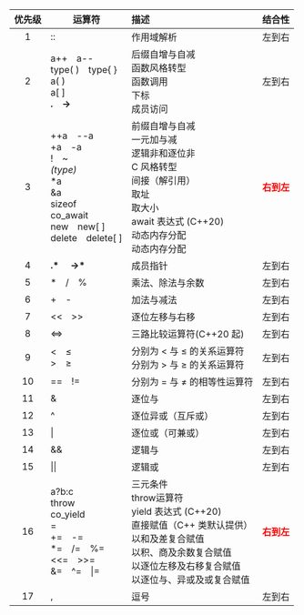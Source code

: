 | 优先级 | 运算符 | 描述 | 结合性 |
|:-:|------|:------|--------|
| 1      | ::     | 作用域解析 | 左到右 |
| 2      | a++&emsp;a-- <br> type(  )&emsp;type{  } <br> a(  ) <br> a[  ] <br> <strong>.&emsp;-></strong> | 后缀自增与自减 <br> 函数风格转型 <br> 函数调用 <br> 下标 <br> 成员访问 | 左到右 |
| 3      | ++a&emsp;--a <br> +a&emsp;-a <br>!&emsp;~ <br> *(type)* <br> *a <br> &a <br> sizeof <br> co_await <br> new&emsp;new[ ]	<br>delete&emsp;delete[ ]	| 前缀自增与自减 <br> 一元加与减 <br> 逻辑非和逐位非 <br> C 风格转型 <br> 间接（解引用） <br> 取址 <br> 取大小 <br> await 表达式 (C++20)<br> 动态内存分配<br> 动态内存分配|**<font color =red>右到左</font>**|
| 4      | <strong>.* &emsp;->*</strong> | 成员指针 | 左到右 |
| 5      | *&emsp;/&emsp;% | 乘法、除法与余数 | 左到右 |
| 6      | +&emsp;- | 加法与减法 | 左到右 |
| 7      | <<&emsp;>> | 逐位左移与右移 | 左到右 |
| 8      | <=> | 三路比较运算符(C++20 起) | 左到右 |
| 9      | <&emsp;≤ <br> >&emsp;≥ |分别为 < 与 ≤ 的关系运算符<br>分别为 > 与 ≥ 的关系运算符| 左到右 |
| 10     | ==&emsp;!= | 分别为 = 与 ≠ 的相等性运算符 | 左到右 |
| 11     | & | 逐位与 | 左到右 |
| 12     | ^ | 逐位异或（互斥或） | 左到右 |
| 13     | \| | 逐位或（可兼或） | 左到右 |
| 14     | && | 逻辑与 | 左到右 |
| 15     | \|\| | 逻辑或 | 左到右 |
| 16     |a?b:c<br>throw<br>co_yield<br>=<br>+=&emsp;-=<br>*=&emsp;/=&emsp;%=<br><<=&emsp;>>=<br>&=&emsp;^=&emsp;\|=|三元条件<br>throw运算符<br>yield 表达式 (C++20)<br>直接赋值（C++ 类默认提供）<br>以和及差复合赋值<br> 以积、商及余数复合赋值<br> 以逐位左移及右移复合赋值<br>以逐位与、异或及或复合赋值 |**<font color =red>右到左</font>**|
| 17     | , | 逗号 | 左到右 |
	
